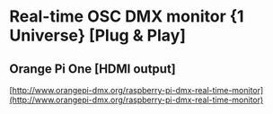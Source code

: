 # Real-time OSC DMX monitor {1 Universe} [Plug & Play]
## Orange Pi One [HDMI output]
[http://www.orangepi-dmx.org/raspberry-pi-dmx-real-time-monitor](http://www.orangepi-dmx.org/raspberry-pi-dmx-real-time-monitor)